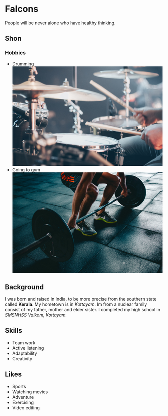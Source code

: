 # Falcons
 People will be never alone who have healthy thinking.

## Shon
### Hobbies
 - Drumming
     ![drumming](images/drumming.jpg)
 - Going to gym
     ![gym](images/gym.jpg)
 ## Background
 I was born and raised in India, to be more precise from the southern state called **Kerala**. My hometown is in *Kottayam*. Im from a nuclear family consist of my father, mother and elder sister. I completed my high school in *SMSNHSS Vaikom, Kottayam.*
 ## Skills
 - Team work
 - Active listening
 - Adaptability
 - Creativity
 ## Likes
 - Sports
 - Watching movies
 - Adventure
 - Exercising
 - Video editing

 


